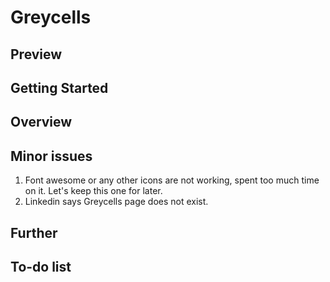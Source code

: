 # Greycells

## Preview
## Getting Started
## Overview
## Minor issues
1. Font awesome or any other icons are not working, spent too much time on it. Let's keep this one for later.
2. Linkedin says Greycells page does not exist.
## Further
## To-do list
